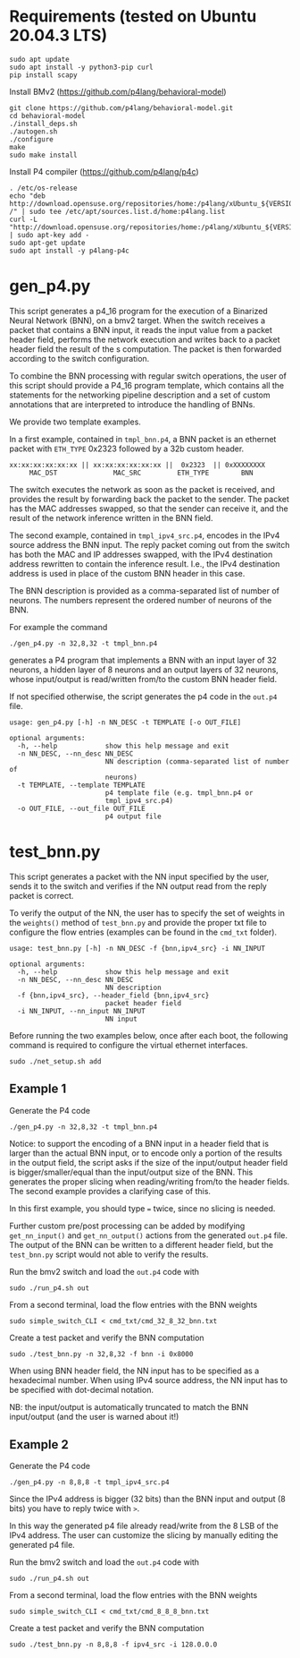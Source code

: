 # Requirements (tested on Ubuntu 20.04.3 LTS)

```
sudo apt update
sudo apt install -y python3-pip curl
pip install scapy
```

Install BMv2 (https://github.com/p4lang/behavioral-model)
```
git clone https://github.com/p4lang/behavioral-model.git
cd behavioral-model
./install_deps.sh
./autogen.sh
./configure
make
sudo make install
```

Install P4 compiler (https://github.com/p4lang/p4c)
```
. /etc/os-release
echo "deb http://download.opensuse.org/repositories/home:/p4lang/xUbuntu_${VERSION_ID}/ /" | sudo tee /etc/apt/sources.list.d/home:p4lang.list
curl -L "http://download.opensuse.org/repositories/home:/p4lang/xUbuntu_${VERSION_ID}/Release.key" | sudo apt-key add -
sudo apt-get update
sudo apt install -y p4lang-p4c

```

# gen_p4.py

This script generates a p4_16 program for the execution of a Binarized Neural
Network (BNN), on a bmv2 target. When the switch receives a packet that contains
a BNN input, it reads the input value from a packet header field, performs the
network execution and writes back to a packet header field the result of the s
computation. The packet is then forwarded according to the switch configuration.

To combine the BNN processing with regular switch operations, the user of this
script should provide a P4_16 program template, which contains all the
statements for the networking pipeline description and a set of custom
annotations that are interpreted to introduce the handling of BNNs.

We provide two template examples.

In a first example, contained in `tmpl_bnn.p4`, a BNN packet is an ethernet
packet with `ETH_TYPE` 0x2323 followed by a 32b custom header.
```
xx:xx:xx:xx:xx:xx || xx:xx:xx:xx:xx:xx ||  0x2323  || 0xXXXXXXXX
     MAC_DST              MAC_SRC         ETH_TYPE        BNN
```
The switch executes the network as soon as the packet is received, and provides
the result by forwarding back the packet to the sender. The packet has the
MAC addresses swapped, so that the sender can receive it, and the result of the
network inference written in the BNN field.

The second example, contained in `tmpl_ipv4_src.p4`, encodes in the IPv4 source
address the BNN input. The reply packet coming out from the switch has both
the MAC and IP addresses swapped, with the IPv4 destination address rewritten
to contain the inference result. I.e., the IPv4 destination address is used
in place of the custom BNN header in this case.


The BNN description is provided as a comma-separated list of number of neurons.
The numbers represent the ordered number of neurons of the BNN.

For example the command
```
./gen_p4.py -n 32,8,32 -t tmpl_bnn.p4
```
generates a P4
program that implements a BNN with an input layer of 32 neurons, a hidden layer
of 8 neurons and an output layers of 32 neurons, whose input/output is
read/written from/to the custom BNN header field.

If not specified otherwise, the script generates the p4 code in the `out.p4` file.

```
usage: gen_p4.py [-h] -n NN_DESC -t TEMPLATE [-o OUT_FILE]

optional arguments:
  -h, --help            show this help message and exit
  -n NN_DESC, --nn_desc NN_DESC
                        NN description (comma-separated list of number of
                        neurons)
  -t TEMPLATE, --template TEMPLATE
                        p4 template file (e.g. tmpl_bnn.p4 or
                        tmpl_ipv4_src.p4)
  -o OUT_FILE, --out_file OUT_FILE
                        p4 output file
```

# test_bnn.py

This script generates a packet with the NN input specified by the user, sends it
to the switch and verifies if the NN output read from the reply packet is
correct.

To verify the output of the NN, the user has to specify the set of weights in
the `weights()` method of `test_bnn.py` and provide the proper txt file to configure
the flow entries (examples can be found in the `cmd_txt` folder).

```
usage: test_bnn.py [-h] -n NN_DESC -f {bnn,ipv4_src} -i NN_INPUT

optional arguments:
  -h, --help            show this help message and exit
  -n NN_DESC, --nn_desc NN_DESC
                        NN description
  -f {bnn,ipv4_src}, --header_field {bnn,ipv4_src}
                        packet header field
  -i NN_INPUT, --nn_input NN_INPUT
                        NN input
```

Before running the two examples below, once after each boot, the following command
is required to configure the virtual ethernet interfaces.
```
sudo ./net_setup.sh add
```

## Example 1

Generate the P4 code
```
./gen_p4.py -n 32,8,32 -t tmpl_bnn.p4
```

Notice: to support the encoding of a BNN input in a header field that is larger
than the actual BNN input, or to encode only a portion of the results in the
output field, the script asks if the size of the input/output header field is
bigger/smaller/equal than the input/output size of the BNN. This generates
the proper slicing when reading/writing from/to the header fields.
The second example provides a clarifying case of this.

In this first example, you should type `=` twice, since no slicing is needed.

Further custom pre/post processing can be added by modifying `get_nn_input()`
and `get_nn_output()` actions from the generated `out.p4` file.
The output of the BNN can be written to a different header field,
but the `test_bnn.py` script would not able to verify the results.

Run the bmv2 switch and load the `out.p4` code with
```
sudo ./run_p4.sh out
```

From a second terminal, load the flow entries with the BNN weights
```
sudo simple_switch_CLI < cmd_txt/cmd_32_8_32_bnn.txt
```

Create a test packet and verify the BNN computation
```
sudo ./test_bnn.py -n 32,8,32 -f bnn -i 0x8000
```

When using BNN header field, the NN input has to be specified as a
hexadecimal number.
When using IPv4 source address, the NN input has to be specified with
dot-decimal notation.

NB: the input/output is automatically truncated to match the
BNN input/output (and the user is warned about it!)

## Example 2

Generate the P4 code
```
./gen_p4.py -n 8,8,8 -t tmpl_ipv4_src.p4
```

Since the IPv4 address is bigger (32 bits) than the
BNN input and output (8 bits) you have to reply twice with `>`.

In this way the generated p4 file already read/write from the 8
LSB of the IPv4 address.
The user can customize the slicing by manually editing the generated p4 file.

Run the bmv2 switch and load the `out.p4` code with
```
sudo ./run_p4.sh out
```

From a second terminal, load the flow entries with the BNN weights
```
sudo simple_switch_CLI < cmd_txt/cmd_8_8_8_bnn.txt
```

Create a test packet and verify the BNN computation
```
sudo ./test_bnn.py -n 8,8,8 -f ipv4_src -i 128.0.0.0
```

